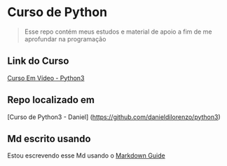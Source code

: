 # Curso de Python

> Esse repo contém meus estudos e material de apoio a fim de me aprofundar na programação

## Link do Curso

[Curso Em Vídeo - Python3](https://www.youtube.com/playlist?list=PLHz_AreHm4dlKP6QQCekuIPky1CiwmdI6)

## Repo localizado em

[Curso de Python3 - Daniel] (https://github.com/danieldilorenzo/python3)

##

## Md escrito usando

Estou escrevendo esse Md usando o [Markdown Guide](https://www.markdownguide.org/)
